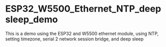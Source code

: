 # ESP32_W5500_Ethernet_NTP_deepsleep_demo
This is a demo using the ESP32 and W5500 ethernet module, using NTP, setting timezone, serial 2 network session bridge, and deep sleep
